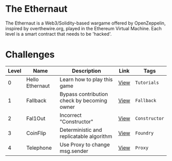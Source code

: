 # The Ethernaut

The Ethernaut is a Web3/Solidity-based wargame offered by OpenZeppelin, inspired by overthewire.org, played in the Ethereum Virtual Machine. Each level is a smart contract that needs to be 'hacked'. 

# Challenges

| Level  | Name                   | Description | Link              | Tags     |
|----|--------------------------------|------------------|---------| ------ |
| 0 | Hello Ethernaut | Learn how to play this game | [View](levels/lv_0.md) | `Tutorials` |
| 1 | Fallback | Bypass contribution check by becoming owner | [View](levels/lv_1.md) | `Fallback` |
| 2 | Fal1Out | Incorrect "Constructor" | [View](levels/lv_2.md) | `Constructor` |
| 3 | CoinFlip | Deterministic and replicatable algorithm | [View](levels/lv_3.md) | `Foundry` |
| 4 | Telephone | Use Proxy to change msg.sender | [View](levels/lv_4.md) | `Proxy` |
